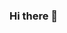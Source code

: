 ### Hi there 👋

<!--
**JMateusBarbosa/JMateusBarbosa** is a ✨ _special_ ✨ repository because its `README.md` (this file) appears on your GitHub profile.

Here are some ideas to get you started:

- currently a computer science student
- studying to become a proficinal pentest
- intermediate domain in logic
- basic domain in: 
- java
- python
- C/C++
- Mysql
-->
